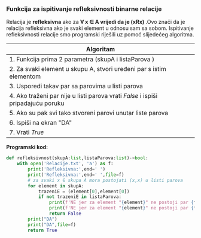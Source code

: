 ###  Funkcija za ispitivanje refleksivnosti binarne relacije 
Relacija je **refleksivna** ako za **∀ x ∈ A vrijedi da je (xRx)** .Ovo znači da je relacija refleksivna ako je svaki element u odnosu sam sa sobom. 
Ispitivanje refleksivnosti relacije smo programski riješili uz pomoć slijedećeg algoritma. 


| Algoritam                                                                         |
| --------------------------------------------------------------------------------- |
| 1. Funkcija prima 2 parametra (skupA i listaParova )                              |
| 2. Za svaki element u skupu A, stvori uređeni par s istim elementom |
| 3. Usporedi takav par sa parovima u listi parova                                  |
| 4. Ako traženi par nije u listi parova vrati *False* i ispiši pripadajuću poruku     |
| 5. Ako su pak svi tako stvoreni parovi unutar liste parova                        |
| 6.  Ispiši na ekran "DA"                                                           |
| 7.  Vrati *True*                                                                            |

**Programski kod:**
```python
def refleksivnost(skupA:list,listaParova:list)->bool:
    with open('Relacije.txt', 'a') as f:
        print('Refleksivna:',end=' ')
        print('Refleksivna:',end=' ',file=f)
        # za svaki x ∈ skupa A mora postojati (x,x) u listi parova 
        for element in skupA:
            trazeniE = (element[0],element[0])
            if not trazeniE in listaParova:
                print(f'NE jer za element "{element}" ne postoji par {formatStr(trazeniE)} unutar liste parova')
                print(f'NE jer za element "{element}" ne postoji par {formatStr(trazeniE)} unutar liste parova',file=f)
                return False
        print("DA")
        print("DA",file=f)
        return True
```
